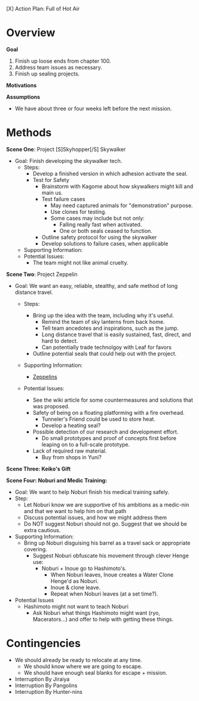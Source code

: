 [X] Action Plan: Full of Hot Air

Overview
===

**Goal**

1. Finish up loose ends from chapter 100.
2. Address team issues as necessary.
3. Finish up sealing projects.

**Motivations**

**Assumptions**

* We have about three or four weeks left before the next mission.

Methods
===

**Scene One**: Project [S]Skyhopper[/S] Skywalker

* Goal: Finish developing the skywalker tech.
  * Steps:
    * Develop a finished version in which adhesion activate the seal.
    * Test for Safety
      * Brainstorm with Kagome about how skywalkers might kill and main us.
      * Test failure cases
        * May need captured animals for "demonstration" purpose.
        * Use clones for testing.
        * Some cases may include but not only: 
          * Falling really fast when activated.
          * One or both seals ceased to function.
      * Outline safety protocol for using the skywalker
      * Develop solutions to failure cases, when applicable
  * Supporting Information:
  * Potential Issues:
    * The team might not like animal cruelty.

**Scene Two**: Project Zeppelin

* Goal: We want an easy, reliable, stealthy, and safe method of long distance travel.
  * Steps:
    * Bring up the idea with the team, including why it's useful.
      * Remind the team of sky lanterns from back home.
      * Tell team ancedotes and inspirations, such as the jump.
      * Long distance travel that is easily sustained, fast, direct, and hard to detect.
      * Can potentially trade technolgoy with Leaf for favors
    * Outline potential seals that could help out with the project.
      
  * Supporting Information:
    * [Zeppelins](http://markedfordeath.wikia.com/wiki/Zeppelin)
  * Potential Issues:
    * See the wiki article for some countermeasures and solutions that was proposed.
    * Safety of being on a floating platforming with a fire overhead.
      * Tunneler's Friend could be used to store heat.
      * Develop a heating seal?
    * Possible detection of our research and development effort.
      * Do small prototypes and proof of concepts first before leaping on to a full-scale prototype.
    * Lack of required raw material.
      * Buy from shops in Yuni?
      
    
**Scene Three: Keiko's Gift**



**Scene Four: Noburi and Medic Training:**

* Goal: We want to help Noburi finish his medical training safely.
* Step:
  * Let Noburi know we are supportive of his ambitions as a medic-nin and that we want to help him on that path
  * Discuss potential issues, and how we might address them
  * Do NOT suggest Noburi should not go. Suggest that we should be extra cautious.
* Supporting Information:
  * Bring up Noburi disguising his barrel as a travel sack or appropriate covering.
    * Suggest Noburi obfuscate his movement through clever Henge use:
      * Noburi + Inoue go to Hashimoto's.
          * When Noburi leaves, Inoue creates a Water Clone Henge'd as Noburi.
          * Inoue & clone leave.
          * Repeat when Noburi leaves (at a set time?).
* Potential Issues
  * Hashimoto might not want to teach Noburi
    *  Ask Noburi what things Hashimoto might want (ryo, Macerators...) and offer to help with getting these things.

Contingencies
===


* We should already be ready to relocate at any time. 
  * We should know where we are going to escape.
  * We should have enough seal blanks for escape + mission.
* Interruption By Jiraiya
* Interruption By Pangolins
* Interruption By Hunter-nins
